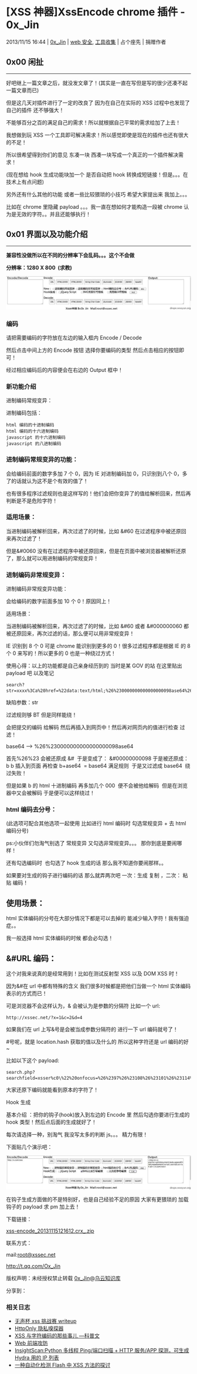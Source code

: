 # [XSS 神器]XssEncode chrome 插件 - 0x_Jin

2013/11/15 16:44 | [0x_Jin](http://drops.wooyun.org/author/0x_Jin "由 0x_Jin 发布") | [web 安全](http://drops.wooyun.org/category/web "查看 web 安全 中的全部文章"), [工具收集](http://drops.wooyun.org/category/tools "查看 工具收集 中的全部文章") | 占个座先 | 捐赠作者

## 0x00 闲扯

* * *

好吧继上一篇文章之后，就没发文章了！(其实是一直在写但是写的很少还凑不起一篇文章而已)

但是这几天对插件进行了一定的改良了 因为在自己在实际的 XSS 过程中也发现了自己的插件 还不够强大！

不能够百分之百的满足自己的需求！所以就根据自己平常的需求给加了上去！

我想做到玩 XSS 一个工具即可解决需求！所以感觉即使是现在的插件也还有很大的不足！

所以很希望得到你们的意见 东凑一块 西凑一块写成一个真正的一个插件解决需求！

(现在想给 hook 生成功能块加一个 是否自动把 hook 转换成短链接！但是。。。在技术上有点问题)

另外还有什么其他的功能 或者一些比较猥琐的小技巧 希望大家提出来 我加上。。。

比如在 chrome 里隐藏 payload 。。。我一直在想如何才能构造一段被 chrome 认为是无效的字符。。并且还能够执行！

## 0x01 界面以及功能介绍

* * *

**兼容性没做所以在不同的分辨率下会乱码。。。这个不会做**

**分辨率：1280 X 800  (求教)**

![2013111510540039674_jpg.jpg](img/img1_u142_jpg.jpg)

### 编码

请把需要编码的字符放在左边的输入框内 Encode / Decode 

然后点击中间上方的 Encode 按钮 选择你要编码的类型 然后点击相应的按钮即可！

经过相应编码后的内容便会在右边的 Output 框中！

### 新功能介绍

进制编码常规变异：

进制编码包括：

```
html 编码的十进制编码
html 编码的十六进制编码
javascript 的十六进制编码
javascript 的八进制编码 
```

### 进制编码常规变异的功能：

会给编码前面的数字多加 7 个 0，因为 IE 对进制编码加 0，只识别到八个 0，多了的话就认为这不是个有效的值了！

也有很多程序过滤规则也是这样写的！他们会把你变异了的值给解析回来，然后再判断是不是危险字符！

### 适用场景：

当进制编码被解析回来，再次过滤了的时候，比如 &#60 在过滤程序中被还原回来再次过滤了！

但是&#0060 没有在过滤程序中被还原回来，但是在页面中被浏览器被解析还原了，那么就可以用进制编码的常规变异！

### 进制编码非常规变异：

进制编码非常规变异功能：

会给编码的数字前面多加 10 个 0！原因同上！

适用场景：

当进制编码被解析回来，再次过滤了的时候，比如 &#60 或者 &#000000060 都被还原回来，再次过滤的话，那么便可以用非常规变异！

IE 识别到 8 个 0 可是 chrome 能识别到更多的 0！很多过滤程序都是根据 IE 的 8 个 0 来写的！所以更多的 0 也是一种绕过方式！

使用心得：以上的功能都是自己亲身经历到的 当时是某 GOV 的站 在这里贴出 payload 吧 以及笔记

```
search?str=xxxx%3Ca%20href=%22data:text/html;%26%230000000000000000098ase64%26%230000000000000044%20PGltZyBzcmM9eCBvbmVycm9yPWFsZXJ0KDEpPg==%22%3Etest%3C/a%3E 
```

缺陷参数：str

过滤规则够 BT 但是同样能绕！

会把提交的编码 给解码 然后再插入到网页中！然后再对网页内的值进行检查 过滤！

base64 --> %26%230000000000000000098ase64

首先%26%23 会被还原成 &#  于是变成了： &#00000000098 于是被还原成：b
b 插入到页面 再检查 b+ase64  = base64 满足规则  于是又过滤成 ba<x>se64  绕过失败！</x>

但是如果 b 的 html 十进制编码 再多加几个 000  便不会被他给解码  但是在浏览器中又会被解码 于是便可以这样绕过！

### html 编码去分号：

(此选项可配合其他选项一起使用 比如进行 html 编码时 勾选常规变异 + 去 html 编码分号)

ps:小伙伴们勿淘气别选了 常规变异 又勾选非常规变异。。。 那你到底是要闹哪样！

还有勾选编码时  也勾选了 hook 生成的话 那么我不知道你要闹那样。。

如果要对生成的钩子进行编码的话 那么就弄两次吧 一次：生成 复制 ，二次： 粘贴 编码！

## 使用场景：

html 实体编码的分号在大部分情况下都是可以去掉的 能减少输入字符！我有强迫症。。 

我一般选择 html 实体编码的时候 都会必勾选！

## &#URL 编码：

这个对我来说真的是经常用到！比如在测试反射型 XSS 以及 DOM XSS 时！

因为&#在 url 中都有特殊的含义 我们很多时候都是把他们当做一个 html 实体编码表示的方式而已！

可是浏览器不会这样认为，& 会被认为是参数的分隔符 比如一个 url:

```
http://xssec.net/?x=1&c=2&d=4 
```

如果我们在 url 上写&号是会被当成参数分隔符的 进行一下 url 编码就号了！

#号呢，就是 location.hash 获取的值以及什么的 所以这种字符还是 url 编码的好~

比如以下这个 payload:

```
search.php?searchfield=xsser%c0\%22%20onfocus=%26%2397%26%23108%26%23101%26%23114%26%23116%26%2340%26%2347%26%2374%26%23105%26%23110%26%2347%26%2341%20autofocus//&imageField=%CB%D1%CB%F7 
```

大家还原下编码就能看到原本的字符了！

Hook 生成

基本介绍 ：把你的钩子(hook)放入到左边的 Encode 里 然后勾选你要进行生成的 hook 类型！然后点后面的生成就好了！

每次请选择一种，别淘气 我没写太多的判断 js。。。 精力有限！

下面贴几个演示吧：

![2013111511480349866_jpg.jpg](img/img2_u121_jpg.jpg)

在钩子生成方面做的不是特别好，也是自己经验不足的原因 大家有更猥琐的 加载钩子的 payload 求 pm 加上去！

下载链接：

[xss-encode_20131115121612.crx_.zip](http://static.wooyun.org/20141017/2014101711311922017.zip)

联系方式：

mail:root@xssec.net

http://t.qq.com/Ox_Jin

版权声明：未经授权禁止转载 [0x_Jin](http://drops.wooyun.org/author/0x_Jin "由 0x_Jin 发布")@[乌云知识库](http://drops.wooyun.org)

分享到：

### 相关日志

*   [无声杯 xss 挑战赛 writeup](http://drops.wooyun.org/tips/2671)
*   [HttpOnly 隐私嗅探器](http://drops.wooyun.org/tips/2834)
*   [XSS 与字符编码的那些事儿 —科普文](http://drops.wooyun.org/tips/689)
*   [Web 前端攻防](http://drops.wooyun.org/tips/2686)
*   [InsightScan:Python 多线程 Ping/端口扫描 + HTTP 服务/APP 探测，可生成 Hydra 用的 IP 列表](http://drops.wooyun.org/tools/427)
*   [一种自动化检测 Flash 中 XSS 方法的探讨](http://drops.wooyun.org/tips/1985)